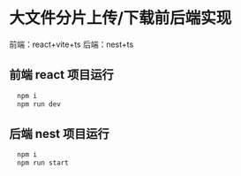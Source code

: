 # 大文件分片上传/下载前后端实现

前端：react+vite+ts
后端：nest+ts

## 前端 react 项目运行

```javascript
  npm i
  npm run dev
```

## 后端 nest 项目运行

```javascript
  npm i
  npm run start
```
